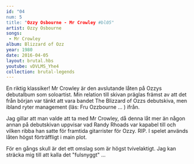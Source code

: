 ```yaml
---
id: "04
num: 5
title: "Ozzy Osbourne - Mr Crowley #bl05"
artist: Ozzy Osbourne
songs: 
 - Mr Crowley
album: Blizzard of Ozz
year: 1980
date: 2016-04-05
layout: brutal.hbs
youtube: vDVLMS_Yhe4
collection: brutal-legends
---
```


En riktig klassiker! Mr Crowley är den avslutande låten på Ozzys debutalbum som soloartist. Min relation till skivan präglas främst av att det från början var tänkt att vara bandet The Blizzard of Ozzs debutskiva, men ibland ryter management (läs: Fru Ozzbourne ... ) ifrån.

Jag gillar att man valde att ta med Mr Crowley, då denna låt mer än någon annan på debutskivan uppvisar vad Randy Rhoads var kapabel till och vilken ribba han satte för framtida gitarrister för Ozzy. RIP. I spelet används låten högst förträffligt i main plot.

För en gångs skull är det ett omslag som är högst tvivelaktigt. Jag kan sträcka mig till att kalla det "fulsnyggt" ...
